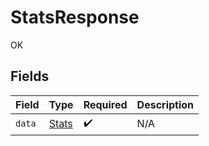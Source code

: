 # StatsResponse

OK


## Fields

| Field                                 | Type                                  | Required                              | Description                           |
| ------------------------------------- | ------------------------------------- | ------------------------------------- | ------------------------------------- |
| `data`                                | [Stats](../../models/shared/Stats.md) | :heavy_check_mark:                    | N/A                                   |